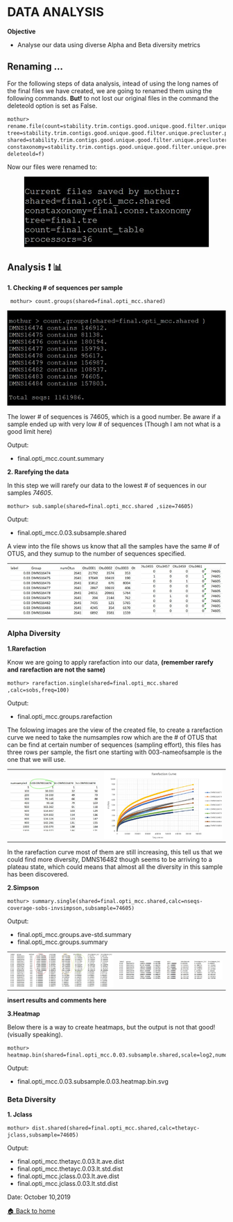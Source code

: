 # DATA ANALYSIS


**Objective**
- Analyse our data using diverse Alpha and Beta diversity metrics

## Renaming ... 

For the following steps of data analysis, intead of using the long names of the final files we have created, we are going to renamed them using the following commands. **But!** to not lost our original files in the command the deleteold option is set as False.

    mothur> rename.file(count=stability.trim.contigs.good.unique.good.filter.unique.precluster.denovo.vsearch.pick.pick.count_table, tree=stability.trim.contigs.good.unique.good.filter.unique.precluster.pick.pick.phylip.tre, shared=stability.trim.contigs.good.unique.good.filter.unique.precluster.pick.pick.opti_mcc.shared, constaxonomy=stability.trim.contigs.good.unique.good.filter.unique.precluster.pick.pick.opti_mcc.0.03.cons.taxonomy,prefix=final, deleteold=f)

Now our files were renamed to:

<p align="center"><img src="/IMAGES/nt5_1.jpg"></p>
                                              
## Analysis :exclamation: :bar_chart:

**1. Checking # of sequences per sample**

     mothur> count.groups(shared=final.opti_mcc.shared)

<p align="center"><img src="/IMAGES/nt5_2.jpg"></p>

The lower # of sequences is 74605, which is a good number. Be aware if a sample ended up with very low # of sequences (Though I am not what is a good limit here)

Output:
<ul>
  <li>final.opti_mcc.count.summary</li>
</ul>
 
 **2. Rarefying the data**

In this step we will rarefy our data to the lowest # of sequences in our samples *74605*.
 
    mothur> sub.sample(shared=final.opti_mcc.shared ,size=74605)
 
 Output:
 
 <ul><li>final.opti_mcc.0.03.subsample.shared</li></ul>
 
A view into the file shows us know that all the samples have the same # of OTUS, and they sumup to the number of sequences specified.
 
 <table align="center">
    <td><img src="/IMAGES/nt5_3.jpg"></td>
    <td><img src="/IMAGES/nt5_4.jpg"></td>
 </table>
  
### Alpha Diversity

**1.Rarefaction**
  
Know we are going to apply rarefaction into our data, **(remember rarefy and rarefaction are not the same)**
  
    mothur> rarefaction.single(shared=final.opti_mcc.shared ,calc=sobs,freq=100)
  
Output:
 
 <ul><li>final.opti_mcc.groups.rarefaction</li></ul>
  
The folowing images are the view of the created file, to create a rarefaction curve we need to take the numsamples row which are the # of OTUS that can be find at certain number of sequences (sampling effort), this files has three rows per sample, the fisrt one starting with 003-nameofsample is the one that we will use. 

<table align="center">
    <td><img src="/IMAGES/nt5_5.jpg"></td>
    <td><img src="/IMAGES/nt5_6.jpg"></td>
</table>
  
In the rarefaction curve most of them are still increasing, this tell us that we could find more diversity, DMNS16482 though seems to be arriving to a plateau state, which could means that almost all the diversity in this sample has been discovered.
 
**2.Simpson**

    mothur> summary.single(shared=final.opti_mcc.shared,calc=nseqs-coverage-sobs-invsimpson,subsample=74605)

Output:
<ul>
  <li>final.opti_mcc.groups.ave-std.summary</li>
  <li>final.opti_mcc.groups.summary</li>
</ul>

<table align="center">
    <td><img src="/IMAGES/nt5_7.jpg"></td>
    <td><img src="/IMAGES/nt5_8.jpg"></td>
</table>
  
**insert results and comments here**

**3.Heatmap**

Below there is a way to create heatmaps, but the output is not that good!(visually speaking).

    mothur> heatmap.bin(shared=final.opti_mcc.0.03.subsample.shared,scale=log2,numotu=50)

Output:
  <ul><li>final.opti_mcc.0.03.subsample.0.03.heatmap.bin.svg</li></ul>

### Beta Diversity

**1. Jclass**

    mothur> dist.shared(shared=final.opti_mcc.shared,calc=thetayc-jclass,subsample=74605)
    
Output:
<ul>
  <li>final.opti_mcc.thetayc.0.03.lt.ave.dist</li>
  <li>final.opti_mcc.thetayc.0.03.lt.std.dist</li>
  <li>final.opti_mcc.jclass.0.03.lt.ave.dist</li>
  <li>final.opti_mcc.jclass.0.03.lt.std.dist</li>
</ul>


Date: October 10,2019
  
[:house: Back to home](https://github.com/mhchavez/SMCA-notebook1/wiki)
